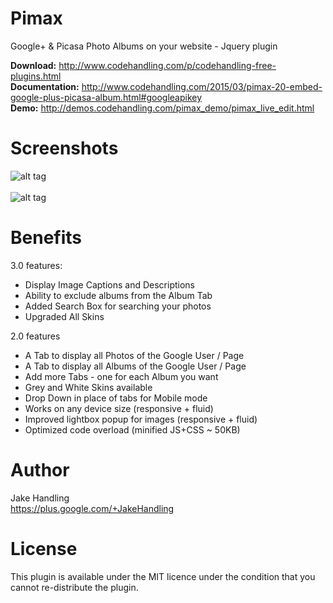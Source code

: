 Pimax
======

Google+ & Picasa Photo Albums on your website - Jquery plugin 

<b>Download:</b> http://www.codehandling.com/p/codehandling-free-plugins.html <br>
<b>Documentation:</b> http://www.codehandling.com/2015/03/pimax-20-embed-google-plus-picasa-album.html#googleapikey<br>
<b>Demo:</b> http://demos.codehandling.com/pimax_demo/pimax_live_edit.html<br>

Screenshots
========

![alt tag](https://2.bp.blogspot.com/-CZbdSEDtGfI/V3ITVzI38vI/AAAAAAAACBE/9kQpHT1gCu0yOPORzZXStqqi0Qkryg5eQCLcB/s800/pmax_screen1.png)
<br><br>
![alt tag](https://2.bp.blogspot.com/-RSYz66Hn9-w/V3ITV96qAbI/AAAAAAAACBA/Izy5c83xBAogdBXIHm1U9qZpBwN3NWFqgCLcB/s800/pmax_screen2.png)


Benefits
========

3.0 features:
- Display Image Captions and Descriptions 
- Ability to exclude albums from the Album Tab 
- Added Search Box for searching your photos
- Upgraded All Skins

2.0 features
- A Tab to display all Photos of the Google User / Page
- A Tab to display all Albums of the Google User / Page
- Add more Tabs - one for each Album you want
- Grey and White Skins available
- Drop Down in place of tabs for Mobile mode
- Works on any device size (responsive + fluid)
- Improved lightbox popup for images (responsive + fluid)
- Optimized code overload (minified JS+CSS ~ 50KB)

Author
======
Jake Handling<br>
https://plus.google.com/+JakeHandling

License
=======
This plugin is available under the MIT licence under the condition that you cannot re-distribute the plugin.
